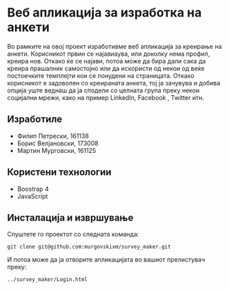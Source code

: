 # Веб апликација за изработка на анкети
Во рамките на овој проект изработивме веб апликација за креирање на анкети. Корисникот првин се најавиаува, или доколку нема профил, креира нов. Откако ќе се најави, потоа може да бира дали сака да креира прашалник самостојно или да искористи од некои од веќе постоечките темплејти кои се понудени на страницата. Откако корисникот е задоволен со креираната анкета, тој ја зачувува и добива опција уште веднаш да ја сподели со целната група преку некои социјални мрежи, како на пример LinkedIn, Facebook , Twitter итн.
## Изработиле
- Филип Петрески, 161138
- Борис Велјановски, 173008
- Мартин Мурговски, 161125
## Користени технологии
- Boostrap 4
- JavaScript
## Инсталација и извршување
Спуштете го проектот со следната команда:
```
git clone git@github.com:murgovskixm/survey_maker.git
```
И потоа може да ја отворите апликацијата во вашиот прелистувач преку:
```
../survey_maker/Login.html
```
